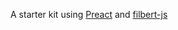 A starter kit using [Preact](https://preactjs.com/) and [filbert-js](http://filbert-js.vercel.app/)
